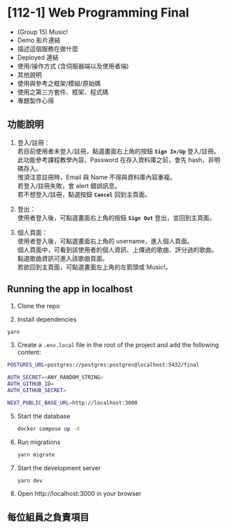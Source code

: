 # [112-1] Web Programming Final

- (Group 15) Music!
- Demo 影片連結
- 描述這個服務在做什麼
- Deployed 連結
- 使用/操作方式 (含伺服器端以及使用者端)
- 其他說明
- 使用與參考之框架/模組/原始碼
- 使用之第三方套件、框架、程式碼
- 專題製作心得

## 功能說明

1. 登入/註冊：  
   若目前使用者未登入/註冊，點選畫面右上角的按鈕 **`Sign In/Up`** 登入/註冊。  
   此功能參考課程教學內容，Password 在存入資料庫之前，會先 hash，非明碼存入。  
   惟須注意註冊時，Email 與 Name 不得與資料庫內容重複。  
   若登入/註冊失敗，會 alert 錯誤訊息。  
   若不想登入/註冊，點選按鈕 **`Cancel`** 回到主頁面。

2. 登出：  
   使用者登入後，可點選畫面右上角的按鈕 **`Sign Out`** 登出，並回到主頁面。

3. 個人頁面：  
   使用者登入後，可點選畫面右上角的 username，進入個人頁面。  
   個人頁面中，可看到該使用者的個人資訊、上傳過的歌曲、評分過的歌曲。  
   點選歌曲資訊可進入該歌曲頁面。  
   若欲回到主頁面，可點選畫面左上角的左箭頭或 Music!。

## Running the app in localhost

1. Clone the repo

2. Install dependencies

```bash
yarn
```

3. Create a `.env.local` file in the root of the project and add the following content:

```bash
POSTGRES_URL=postgres://postgres:postgres@localhost:5432/final

AUTH_SECRET=<ANY_RANDOM_STRING>
AUTH_GITHUB_ID=
AUTH_GITHUB_SECRET=

NEXT_PUBLIC_BASE_URL=http://localhost:3000
```

5. Start the database
   ```bash
   docker compose up -d
   ```

6. Run migrations
   ```bash
   yarn migrate
   ```

7. Start the development server
   ```bash
   yarn dev
   ```

8. Open http://localhost:3000 in your browser

## 每位組員之負責項目
